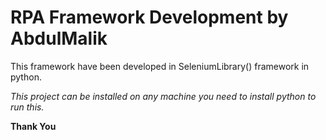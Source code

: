 # RPA Framework Development by AbdulMalik

This framework have been developed in SeleniumLibrary() framework in python.

_This project can be installed on any machine you need to install python to run this._

**Thank You**